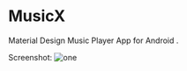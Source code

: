 # MusicX
Material Design Music Player App for Android .



Screenshot: 
![one](https://user-images.githubusercontent.com/20369800/110924180-c078f000-8347-11eb-8779-4d0c51e6509b.png)


